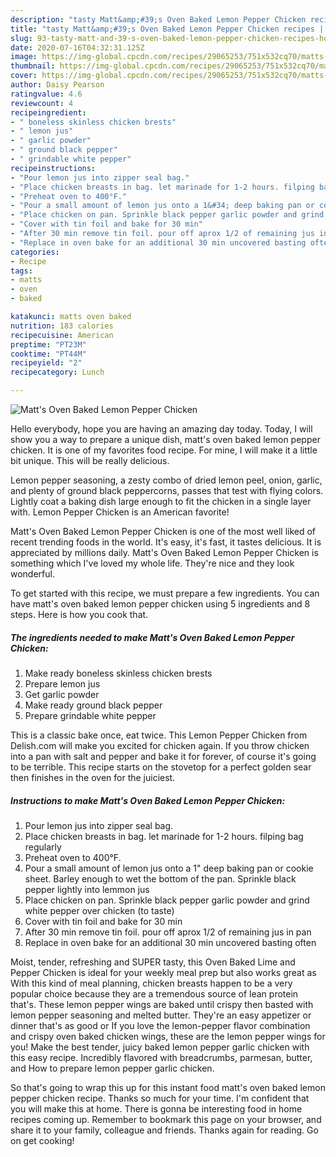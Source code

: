 ```yaml
---
description: "tasty Matt&amp;#39;s Oven Baked Lemon Pepper Chicken recipes | how long to bake Matt&amp;#39;s Oven Baked Lemon Pepper Chicken"
title: "tasty Matt&amp;#39;s Oven Baked Lemon Pepper Chicken recipes | how long to bake Matt&amp;#39;s Oven Baked Lemon Pepper Chicken"
slug: 93-tasty-matt-and-39-s-oven-baked-lemon-pepper-chicken-recipes-how-long-to-bake-matt-and-39-s-oven-baked-lemon-pepper-chicken
date: 2020-07-16T04:32:31.125Z
image: https://img-global.cpcdn.com/recipes/29065253/751x532cq70/matts-oven-baked-lemon-pepper-chicken-recipe-main-photo.jpg
thumbnail: https://img-global.cpcdn.com/recipes/29065253/751x532cq70/matts-oven-baked-lemon-pepper-chicken-recipe-main-photo.jpg
cover: https://img-global.cpcdn.com/recipes/29065253/751x532cq70/matts-oven-baked-lemon-pepper-chicken-recipe-main-photo.jpg
author: Daisy Pearson
ratingvalue: 4.6
reviewcount: 4
recipeingredient:
- " boneless skinless chicken brests"
- " lemon jus"
- " garlic powder"
- " ground black pepper"
- " grindable white pepper"
recipeinstructions:
- "Pour lemon jus into zipper seal bag."
- "Place chicken breasts in bag. let marinade for 1-2 hours. filping bag regularly"
- "Preheat oven to 400°F."
- "Pour a small amount of lemon jus onto a 1&#34; deep baking pan or cookie sheet. Barley enough to wet the bottom of the pan. Sprinkle black pepper lightly into lemmon jus"
- "Place chicken on pan. Sprinkle black pepper garlic powder and grind white pepper over chicken (to taste)"
- "Cover with tin foil and bake for 30 min"
- "After 30 min remove tin foil. pour off aprox 1/2 of remaining jus in pan"
- "Replace in oven bake for an additional 30 min uncovered basting often"
categories:
- Recipe
tags:
- matts
- oven
- baked

katakunci: matts oven baked 
nutrition: 183 calories
recipecuisine: American
preptime: "PT23M"
cooktime: "PT44M"
recipeyield: "2"
recipecategory: Lunch

---
```



![Matt&#39;s Oven Baked Lemon Pepper Chicken](https://img-global.cpcdn.com/recipes/29065253/751x532cq70/matts-oven-baked-lemon-pepper-chicken-recipe-main-photo.jpg)

Hello everybody, hope you are having an amazing day today. Today, I will show you a way to prepare a unique dish, matt&#39;s oven baked lemon pepper chicken. It is one of my favorites food recipe. For mine, I will make it a little bit unique. This will be really delicious.

Lemon pepper seasoning, a zesty combo of dried lemon peel, onion, garlic, and plenty of ground black peppercorns, passes that test with flying colors. Lightly coat a baking dish large enough to fit the chicken in a single layer with. Lemon Pepper Chicken is an American favorite!

Matt&#39;s Oven Baked Lemon Pepper Chicken is one of the most well liked of recent trending foods in the world. It's easy, it's fast, it tastes delicious. It is appreciated by millions daily. Matt&#39;s Oven Baked Lemon Pepper Chicken is something which I've loved my whole life. They're nice and they look wonderful.


To get started with this recipe, we must prepare a few ingredients. You can have matt&#39;s oven baked lemon pepper chicken using 5 ingredients and 8 steps. Here is how you cook that.

<!--inarticleads1-->

##### The ingredients needed to make Matt&#39;s Oven Baked Lemon Pepper Chicken:

1. Make ready  boneless skinless chicken brests
1. Prepare  lemon jus
1. Get  garlic powder
1. Make ready  ground black pepper
1. Prepare  grindable white pepper


This is a classic bake once, eat twice. This Lemon Pepper Chicken from Delish.com will make you excited for chicken again. If you throw chicken into a pan with salt and pepper and bake it for forever, of course it&#39;s going to be terrible. This recipe starts on the stovetop for a perfect golden sear then finishes in the oven for the juiciest. 

<!--inarticleads2-->

##### Instructions to make Matt&#39;s Oven Baked Lemon Pepper Chicken:

1. Pour lemon jus into zipper seal bag.
1. Place chicken breasts in bag. let marinade for 1-2 hours. filping bag regularly
1. Preheat oven to 400°F.
1. Pour a small amount of lemon jus onto a 1&#34; deep baking pan or cookie sheet. Barley enough to wet the bottom of the pan. Sprinkle black pepper lightly into lemmon jus
1. Place chicken on pan. Sprinkle black pepper garlic powder and grind white pepper over chicken (to taste)
1. Cover with tin foil and bake for 30 min
1. After 30 min remove tin foil. pour off aprox 1/2 of remaining jus in pan
1. Replace in oven bake for an additional 30 min uncovered basting often


Moist, tender, refreshing and SUPER tasty, this Oven Baked Lime and Pepper Chicken is ideal for your weekly meal prep but also works great as With this kind of meal planning, chicken breasts happen to be a very popular choice because they are a tremendous source of lean protein that&#39;s. These lemon pepper wings are baked until crispy then basted with lemon pepper seasoning and melted butter. They&#39;re an easy appetizer or dinner that&#39;s as good or If you love the lemon-pepper flavor combination and crispy oven baked chicken wings, these are the lemon pepper wings for you! Make the best tender, juicy baked lemon pepper garlic chicken with this easy recipe. Incredibly flavored with breadcrumbs, parmesan, butter, and How to prepare lemon pepper garlic chicken. 

So that's going to wrap this up for this instant food matt&#39;s oven baked lemon pepper chicken recipe. Thanks so much for your time. I'm confident that you will make this at home. There is gonna be interesting food in home recipes coming up. Remember to bookmark this page on your browser, and share it to your family, colleague and friends. Thanks again for reading. Go on get cooking!
